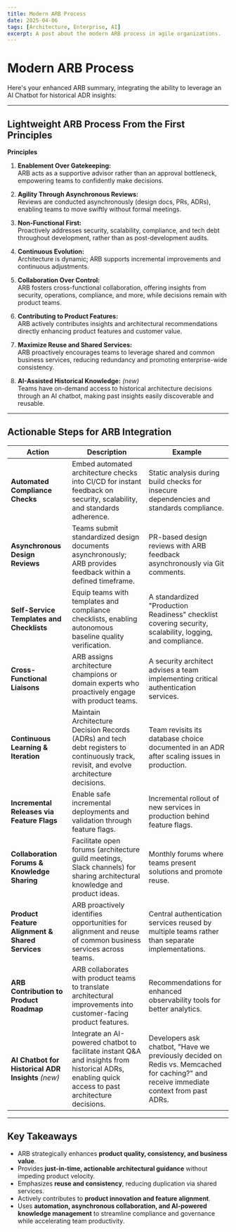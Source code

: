 ```yaml
---
title: Modern ARB Process
date: 2025-04-06
tags: [Architecture, Enterprise, AI]
excerpt: A post about the modern ARB process in agile organizations.
---
```


# Modern ARB Process

Here's your enhanced ARB summary, integrating the ability to leverage an AI Chatbot for historical ADR insights:

---

## Lightweight ARB Process From the First Principles

**Principles**  

1. **Enablement Over Gatekeeping:**  
   ARB acts as a supportive advisor rather than an approval bottleneck, empowering teams to confidently make decisions.

2. **Agility Through Asynchronous Reviews:**  
   Reviews are conducted asynchronously (design docs, PRs, ADRs), enabling teams to move swiftly without formal meetings.

3. **Non-Functional First:**  
   Proactively addresses security, scalability, compliance, and tech debt throughout development, rather than as post-development audits.

4. **Continuous Evolution:**  
   Architecture is dynamic; ARB supports incremental improvements and continuous adjustments.

5. **Collaboration Over Control:**  
   ARB fosters cross-functional collaboration, offering insights from security, operations, compliance, and more, while decisions remain with product teams.

6. **Contributing to Product Features:**  
   ARB actively contributes insights and architectural recommendations directly enhancing product features and customer value.

7. **Maximize Reuse and Shared Services:**  
   ARB proactively encourages teams to leverage shared and common business services, reducing redundancy and promoting enterprise-wide consistency.

8. **AI-Assisted Historical Knowledge:** *(new)*  
   Teams have on-demand access to historical architecture decisions through an AI chatbot, making past insights easily discoverable and reusable.

---

## Actionable Steps for ARB Integration

| Action | Description | Example |
|--------|-------------|---------|
| **Automated Compliance Checks** | Embed automated architecture checks into CI/CD for instant feedback on security, scalability, and standards adherence. | Static analysis during build checks for insecure dependencies and standards compliance. |
| **Asynchronous Design Reviews** | Teams submit standardized design documents asynchronously; ARB provides feedback within a defined timeframe. | PR-based design reviews with ARB feedback asynchronously via Git comments. |
| **Self-Service Templates and Checklists** | Equip teams with templates and compliance checklists, enabling autonomous baseline quality verification. | A standardized "Production Readiness" checklist covering security, scalability, logging, and compliance. |
| **Cross-Functional Liaisons** | ARB assigns architecture champions or domain experts who proactively engage with product teams. | A security architect advises a team implementing critical authentication services. |
| **Continuous Learning & Iteration** | Maintain Architecture Decision Records (ADRs) and tech debt registers to continuously track, revisit, and evolve architecture decisions. | Team revisits its database choice documented in an ADR after scaling issues in production. |
| **Incremental Releases via Feature Flags** | Enable safe incremental deployments and validation through feature flags. | Incremental rollout of new services in production behind feature flags. |
| **Collaboration Forums & Knowledge Sharing** | Facilitate open forums (architecture guild meetings, Slack channels) for sharing architectural knowledge and product ideas. | Monthly forums where teams present solutions and promote reuse. |
| **Product Feature Alignment & Shared Services** | ARB proactively identifies opportunities for alignment and reuse of common business services across teams. | Central authentication services reused by multiple teams rather than separate implementations. |
| **ARB Contribution to Product Roadmap** | ARB collaborates with product teams to translate architectural improvements into customer-facing product features. | Recommendations for enhanced observability tools for better analytics. |
| **AI Chatbot for Historical ADR Insights** *(new)* | Integrate an AI-powered chatbot to facilitate instant Q&A and insights from historical ADRs, enabling quick access to past architecture decisions. | Developers ask chatbot, "Have we previously decided on Redis vs. Memcached for caching?" and receive immediate context from past ADRs. |

---

## Key Takeaways

- ARB strategically enhances **product quality, consistency, and business value**.
- Provides **just-in-time, actionable architectural guidance** without impeding product velocity.
- Emphasizes **reuse and consistency**, reducing duplication via shared services.
- Actively contributes to **product innovation and feature alignment**.
- Uses **automation, asynchronous collaboration, and AI-powered knowledge management** to streamline compliance and governance while accelerating team productivity.
